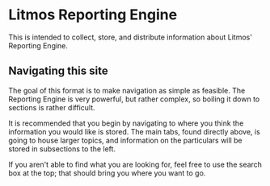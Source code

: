 # Litmos Reporting Engine 

This is intended to collect, store, and distribute information about Litmos' Reporting Engine.

## Navigating this site

The goal of this format is to make navigation as simple as feasible. The Reporting Engine is very powerful, but rather complex, so boiling it down to sections is rather difficult. 

It is recommended that you begin by navigating to where you think the information you would like is stored. The main tabs, found directly above, is going to house larger topics, and information on the particulars will be stored in subsections to the left. 

If you aren't able to find what you are looking for, feel free to use the search box at the top; that should bring you where you want to go. 